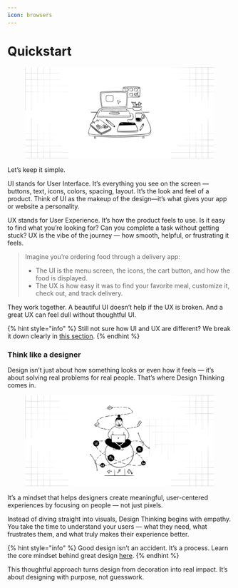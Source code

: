 ```yaml
---
icon: browsers
---
```


# Quickstart

<figure><img src="../.gitbook/assets/quickstart - uiux.png" alt=""><figcaption></figcaption></figure>

Let’s keep it simple.

UI stands for User Interface. It’s everything you see on the screen — buttons, text, icons, colors, spacing, layout. It’s the look and feel of a product. Think of UI as the makeup of the design—it’s what gives your app or website a personality.

UX stands for User Experience. It’s how the product feels to use. Is it easy to find what you’re looking for? Can you complete a task without getting stuck? UX is the vibe of the journey — how smooth, helpful, or frustrating it feels.

> Imagine you’re ordering food through a delivery app:
>
> * The UI is the menu screen, the icons, the cart button, and how the food is displayed.
> * The UX is how easy it was to find your favorite meal, customize it, check out, and track delivery.

They work together. A beautiful UI doesn’t help if the UX is broken. And a great UX can feel dull without thoughtful UI.

{% hint style="info" %}
Still not sure how UI and UX are different? We break it down clearly in [this section](../foundations/editor.md).
{% endhint %}

### Think like a designer

Design isn’t just about how something looks or even how it feels — it’s about solving real problems for real people. That’s where Design Thinking comes in.

<div data-full-width="false"><figure><img src="../.gitbook/assets/quickstart - design thinking.png" alt=""><figcaption></figcaption></figure></div>

It’s a mindset that helps designers create meaningful, user-centered experiences by focusing on people — not just pixels.

Instead of diving straight into visuals, Design Thinking begins with empathy. You take the time to understand your users — what they need, what frustrates them, and what truly makes their experience better.&#x20;

{% hint style="info" %}
Good design isn’t an accident. It’s a process. Learn the core mindset behind great design [here](../foundations/markdown.md).
{% endhint %}

This thoughtful approach turns design from decoration into real impact. It’s about designing with purpose, not guesswork.
